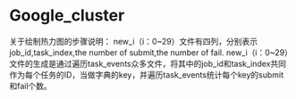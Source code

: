 # Google_cluster
关于绘制热力图的步骤说明：
new_i（i：0~29）文件有四列，分别表示job_id,task_index,the number of submit,the number of fail. 
new_i（i：0~29）文件的生成是通过遍历task_events众多文件，将其中的job_id和task_index共同作为每个任务的ID，当做字典的key，并遍历task_events统计每个key的submit和fail个数。

